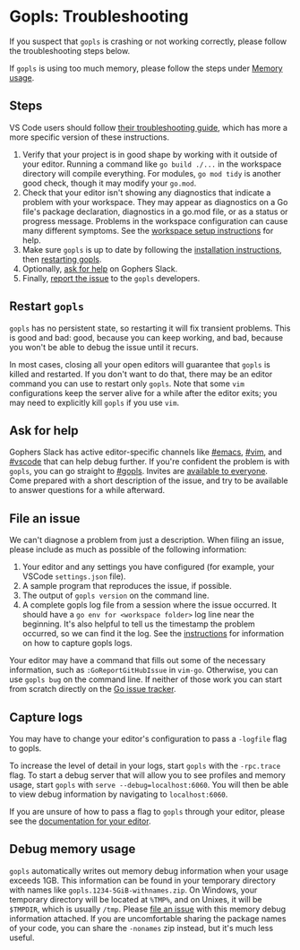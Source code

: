 # Gopls: Troubleshooting

If you suspect that `gopls` is crashing or not working correctly, please follow the troubleshooting steps below.

If `gopls` is using too much memory, please follow the steps under [Memory usage](#debug-memory-usage).

## Steps

VS Code users should follow [their troubleshooting guide](https://github.com/golang/vscode-go/blob/master/docs/troubleshooting.md), which has more a more specific version of these instructions.

1. Verify that your project is in good shape by working with it outside of your editor. Running a command like `go build ./...` in the workspace directory will compile everything. For modules, `go mod tidy` is another good check, though it may modify your `go.mod`.
1. Check that your editor isn't showing any diagnostics that indicate a problem with your workspace. They may appear as diagnostics on a Go file's package declaration, diagnostics in a go.mod file, or as a status or progress message. Problems in the workspace configuration can cause many different symptoms. See the [workspace setup instructions](workspace.md) for help.
1. Make sure `gopls` is up to date by following the [installation instructions](index.md#installation), then [restarting gopls](#restart-gopls).
1. Optionally, [ask for help](#ask-for-help) on Gophers Slack.
1. Finally, [report the issue](#file-an-issue) to the `gopls` developers.

## Restart `gopls`

`gopls` has no persistent state, so restarting it will fix transient problems. This is good and bad: good, because you can keep working, and bad, because you won't be able to debug the issue until it recurs.

In most cases, closing all your open editors will guarantee that `gopls` is killed and restarted. If you don't want to do that, there may be an editor command you can use to restart only `gopls`. Note that some `vim` configurations keep the server alive for a while after the editor exits; you may need to explicitly kill `gopls` if you use `vim`.

## Ask for help

Gophers Slack has active editor-specific channels like [#emacs](https://gophers.slack.com/archives/C0HKHULEM), [#vim](https://gophers.slack.com/archives/C07GBR52P), and [#vscode](https://gophers.slack.com/archives/C2B4L99RS) that can help debug further. If you're confident the problem is with `gopls`, you can go straight to [#gopls](https://gophers.slack.com/archives/CJZH85XCZ). Invites are [available to everyone](https://invite.slack.golangbridge.org). Come prepared with a short description of the issue, and try to be available to answer questions for a while afterward.

## File an issue

We can't diagnose a problem from just a description. When filing an issue, please include as much as possible of the following information:

1. Your editor and any settings you have configured (for example, your VSCode `settings.json` file).
1. A sample program that reproduces the issue, if possible.
1. The output of `gopls version` on the command line.
1. A complete gopls log file from a session where the issue occurred. It should have a `go env for <workspace folder>` log line near the beginning. It's also helpful to tell us the timestamp the problem occurred, so we can find it the log. See the [instructions](#capture-logs) for information on how to capture gopls logs.

Your editor may have a command that fills out some of the necessary information, such as `:GoReportGitHubIssue` in `vim-go`. Otherwise, you can use `gopls bug` on the command line. If neither of those work you can start from scratch directly on the [Go issue tracker](https://github.com/golang/go/issues/new?title=x%2Ftools%2Fgopls%3A%20%3Cfill%20this%20in%3E).

## Capture logs

You may have to change your editor's configuration to pass a `-logfile` flag to gopls.

To increase the level of detail in your logs, start `gopls` with the `-rpc.trace` flag. To start a debug server that will allow you to see profiles and memory usage, start `gopls` with `serve --debug=localhost:6060`. You will then be able to view debug information by navigating to `localhost:6060`.

If you are unsure of how to pass a flag to `gopls` through your editor, please see the [documentation for your editor](index.md#editors).

## Debug memory usage

`gopls` automatically writes out memory debug information when your usage exceeds 1GB. This information can be found in your temporary directory with names like `gopls.1234-5GiB-withnames.zip`. On Windows, your temporary directory will be located at `%TMP%`, and on Unixes, it will be `$TMPDIR`, which is usually `/tmp`. Please [file an issue](#file-an-issue) with this memory debug information attached. If you are uncomfortable sharing the package names of your code, you can share the `-nonames` zip instead, but it's much less useful.
